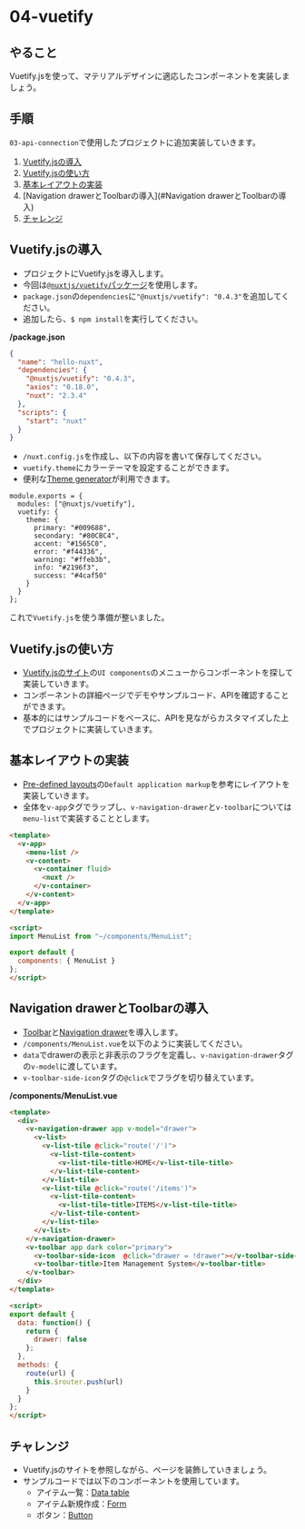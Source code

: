# 04-vuetify


## やること

Vuetify.jsを使って、マテリアルデザインに適応したコンポーネントを実装しましょう。


## 手順

`03-api-connection`で使用したプロジェクトに追加実装していきます。

1. [Vuetify.jsの導入](#Vuetify.jsの導入)
2. [Vuetify.jsの使い方](#Vuetify.jsの使い方)
3. [基本レイアウトの実装](#基本レイアウトの実装)
4. [Navigation drawerとToolbarの導入](#Navigation drawerとToolbarの導入)
5. [チャレンジ](#チャレンジ)


## Vuetify.jsの導入

- プロジェクトにVuetify.jsを導入します。
- 今回は[`@nuxtjs/vuetify`パッケージ](https://github.com/nuxt-community/modules/tree/master/packages/vuetify)を使用します。
- `package.json`の`dependencies`に`"@nuxtjs/vuetify": "0.4.3"`を追加してください。
- 追加したら、`$ npm install`を実行してください。

**/package.json**

```json
{
  "name": "hello-nuxt",
  "dependencies": {
    "@nuxtjs/vuetify": "0.4.3",
    "axios": "0.18.0",
    "nuxt": "2.3.4"
  },
  "scripts": {
    "start": "nuxt"
  }
}
```

- `/nuxt.config.js`を作成し、以下の内容を書いて保存してください。
- `vuetify.theme`にカラーテーマを設定することができます。
- 便利な[Theme generator](https://vuetifyjs.com/ja/theme-generator)が利用できます。

```
module.exports = {
  modules: ["@nuxtjs/vuetify"],
  vuetify: {
    theme: {
      primary: "#009688",
      secondary: "#80CBC4",
      accent: "#1565C0",
      error: "#f44336",
      warning: "#ffeb3b",
      info: "#2196f3",
      success: "#4caf50"
    }
  }
};
```

これで`Vuetify.js`を使う準備が整いました。


## Vuetify.jsの使い方

- [Vuetify.jsのサイト](https://vuetifyjs.com/ja/)の`UI components`のメニューからコンポーネントを探して実装していきます。
- コンポーネントの詳細ページでデモやサンプルコード、APIを確認することができます。
- 基本的にはサンプルコードをベースに、APIを見ながらカスタマイズした上でプロジェクトに実装していきます。


## 基本レイアウトの実装

- [Pre-defined layouts](https://vuetifyjs.com/ja/layout/pre-defined)の`Default application markup`を参考にレイアウトを実装していきます。
- 全体を`v-app`タグでラップし、`v-navigation-drawer`と`v-toolbar`については`menu-list`で実装することとします。

```html
<template>
  <v-app>
    <menu-list />
    <v-content>
      <v-container fluid>
        <nuxt />
      </v-container>
    </v-content>
  </v-app>
</template>

<script>
import MenuList from "~/components/MenuList";

export default {
  components: { MenuList }
};
</script>
```


## Navigation drawerとToolbarの導入

- [Toolbar](https://vuetifyjs.com/ja/components/toolbars)と[Navigation drawer](https://vuetifyjs.com/ja/components/navigation-drawers)を導入します。
- `/components/MenuList.vue`を以下のように実装してください。
- `data`でdrawerの表示と非表示のフラグを定義し、`v-navigation-drawer`タグの`v-model`に渡しています。
- `v-toolbar-side-icon`タグの`@click`でフラグを切り替えています。

**/components/MenuList.vue**

```html
<template>
  <div>
    <v-navigation-drawer app v-model="drawer">
      <v-list>
        <v-list-tile @click="route('/')">
          <v-list-tile-content>
            <v-list-tile-title>HOME</v-list-tile-title>
          </v-list-tile-content>
        </v-list-tile>
        <v-list-tile @click="route('/items')">
          <v-list-tile-content>
            <v-list-tile-title>ITEMS</v-list-tile-title>
          </v-list-tile-content>
        </v-list-tile>
      </v-list>
    </v-navigation-drawer>
    <v-toolbar app dark color="primary">
      <v-toolbar-side-icon  @click="drawer = !drawer"></v-toolbar-side-icon>
      <v-toolbar-title>Item Management System</v-toolbar-title>
    </v-toolbar>
  </div>
</template>

<script>
export default {
  data: function() {
    return {
      drawer: false
    };
  },
  methods: {
    route(url) {
      this.$router.push(url)
    }
  }
};
</script>
```


## チャレンジ

- Vuetify.jsのサイトを参照しながら、ページを装飾していきましょう。
- サンプルコードでは以下のコンポーネントを使用しています。
  - アイテム一覧：[Data table](https://vuetifyjs.com/ja/components/data-tables)
  - アイテム新規作成：[Form](https://vuetifyjs.com/ja/components/forms)
  - ボタン：[Button](https://vuetifyjs.com/ja/components/buttons)
